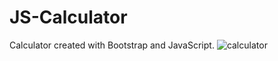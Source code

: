 # JS-Calculator
Calculator created with Bootstrap and JavaScript.
![calculator](https://github.com/Sabina1205/JS-Calculator/assets/96692767/6c8c6ba9-f942-4b87-989f-defadc390a5a)
